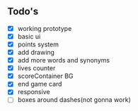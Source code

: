 ## Todo's
- [x] working prototype
- [x] basic ui
- [x] points system
- [x] add drawing
- [x] add more words and synonyms 
- [x] lives counter
- [x] scoreContainer BG
- [x] end game card
- [x] responsive
- [ ] boxes around dashes(not gonna work)